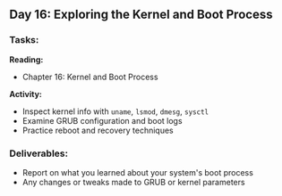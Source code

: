 ## Day 16: Exploring the Kernel and Boot Process

### Tasks:

__Reading:__  
- Chapter 16: Kernel and Boot Process

__Activity:__
- Inspect kernel info with `uname`, `lsmod`, `dmesg`, `sysctl`
- Examine GRUB configuration and boot logs
- Practice reboot and recovery techniques

### Deliverables:
- Report on what you learned about your system's boot process
- Any changes or tweaks made to GRUB or kernel parameters